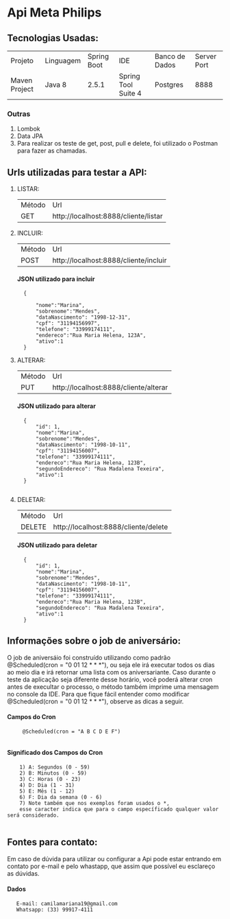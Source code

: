 <h1> Api Meta Philips </h1>

 ## Tecnologias Usadas: 
  
<table>
  <tr>
   <td>Projeto</td>
   <td>Linguagem</td>
   <td>Spring Boot</td>
   <td>IDE</td>
   <td>Banco de Dados</td>
   <td>Server Port</td>
  </tr>
   <tr>
   <td>Maven Project</td>
   <td>Java 8</td>
   <td>2.5.1</td>
   <td>Spring Tool Suite 4</td>
   <td>Postgres</td>
   <td>8888</td>
  </tr>
</table>

  <h3> Outras </h3>
  
  1) Lombok
  2) Data JPA
  3) Para realizar os teste de get, post, pull e delete, foi utilizado o Postman para fazer as chamadas.
  
  
 ## Urls utilizadas para testar a API: 
 
  1) LISTAR:
      <table>
        <tr>
         <td>Método</td>
         <td>Url</td>
        </tr>
         <tr>
         <td>GET</td>
         <td>http://localhost:8888/cliente/listar</td>
        </tr>
      </table>
  
  2) INCLUIR:
      <table>
        <tr>
         <td>Método</td>
         <td>Url</td>
        </tr>
         <tr>
         <td>POST</td>
         <td>http://localhost:8888/cliente/incluir</td>
        </tr>
      </table>
      <h4>JSON utilizado para incluir</h4>
      
      ```
        {
    
            "nome":"Marina",
            "sobrenome":"Mendes",
            "dataNascimento": "1998-12-31",
            "cpf": "31194156997",
            "telefone": "33999174111",
            "endereco":"Rua Maria Helena, 123A",
            "ativo":1
        }
      ```
      
   3) ALTERAR:
      <table>
        <tr>
         <td>Método</td>
         <td>Url</td>
        </tr>
         <tr>
         <td>PUT</td>
         <td>http://localhost:8888/cliente/alterar</td>
        </tr>
      </table>
      <h4>JSON utilizado para alterar</h4>
      
      ```
        {
            "id": 1,
            "nome":"Marina",
            "sobrenome":"Mendes",
            "dataNascimento": "1998-10-11",
            "cpf": "31194156007",
            "telefone": "33999174111",
            "endereco":"Rua Maria Helena, 123B",
            "segundoEndereco": "Rua Madalena Texeira",
            "ativo":1
        }
        
      ```
   3) DELETAR:
         <table>
           <tr>
            <td>Método</td>
            <td>Url</td>
           </tr>
           <tr>
            <td>DELETE</td>
            <td>http://localhost:8888/cliente/delete</td>
           </tr>
         </table>
         <h4>JSON utilizado para deletar</h4>

        ```
          {
              "id": 1,
              "nome":"Marina",
              "sobrenome":"Mendes",
              "dataNascimento": "1998-10-11",
              "cpf": "31194156007",
              "telefone": "33999174111",
              "endereco":"Rua Maria Helena, 123B",
              "segundoEndereco": "Rua Madalena Texeira",
              "ativo":1
          }

        ```
        
  ## Informações sobre o job de aniversário: 
  
  <text> O job de aniversáio foi construído utilizando como padrão @Scheduled(cron = "0 01 12 * * *"), ou seja ele irá executar todos os dias ao meio dia e irá retornar uma lista com os aniversariante. Caso durante o teste da aplicação seja diferente desse horário, você poderá alterar cron antes de execultar o processo, o método também imprime uma mensagem no console da IDE. 
Para que fique fácil entender como modificar @Scheduled(cron = "0 01 12 * * *"), observe as dicas a seguir.
</text>

 <h4>Campos do Cron</h4>
  
  ```
       @Scheduled(cron = "A B C D E F")
     
  ```
 <h4>Significado dos Campos do Cron</h4>
  
  ```
      1) A: Segundos (0 - 59)
      2) B: Minutos (0 - 59)
      3) C: Horas (0 - 23)
      4) D: Dia (1 - 31)
      5) E: Mês (1 - 12)
      6) F: Dia da semana (0 - 6)
      7) Note também que nos exemplos foram usados o *, 
      esse caracter indica que para o campo específicado qualquer valor será considerado.
     
  ```
  
   ## Fontes para contato: 
  
<text> Em caso de dúvida para utilizar ou configurar a Api pode estar entrando em contato por e-mail e pelo whastapp, que assim que possível eu esclareço as dúvidas.
</text>
  
   <h4>Dados</h4>
  
  ```
     E-mail: camilamariana19@gmail.com
     Whatsapp: (33) 99917-4111
     
  ```

